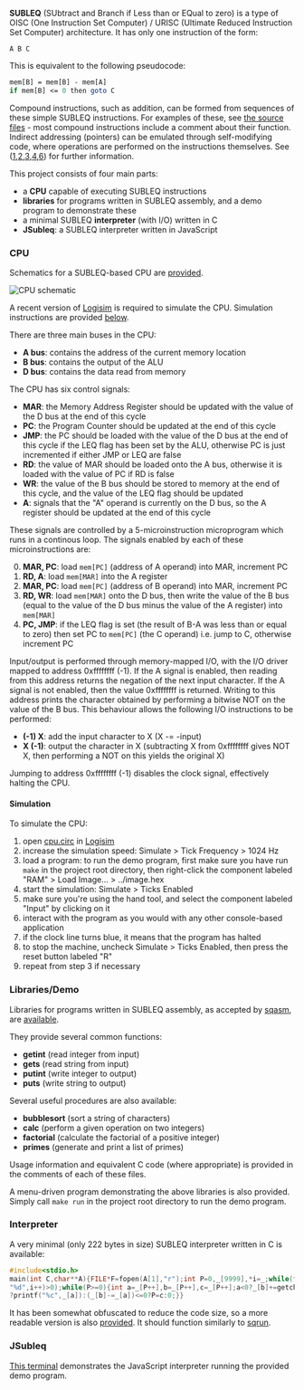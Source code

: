 **SUBLEQ** (SUbtract and Branch if Less than or EQual to zero) is a type of OISC (One Instruction Set Computer) / URISC (Ultimate Reduced Instruction Set Computer) architecture. It has only one instruction of the form:

    A B C

This is equivalent to the following pseudocode:

```perl
mem[B] = mem[B] - mem[A]
if mem[B] <= 0 then goto C
```

Compound instructions, such as addition, can be formed from sequences of these
simple SUBLEQ instructions. For examples of these, see [the source
files][11] - most compound instructions include a comment about their function.
Indirect addressing (pointers) can be emulated through self-modifying code,
where operations are performed on the instructions themselves.
See ([1],[2],[3],[4],[6]) for further information.

This project consists of four main parts:

 - a **CPU** capable of executing SUBLEQ instructions
 - **libraries** for programs written in SUBLEQ assembly, and a demo program to demonstrate these
 - a minimal SUBLEQ **interpreter** (with I/O) written in C
 - **JSubleq**: a SUBLEQ interpreter written in JavaScript

### CPU
Schematics for a SUBLEQ-based CPU are [provided][8].

![CPU schematic](https://raw.githubusercontent.com/davidar/subleq/master/logisim/cpu.png)

A recent version of [Logisim][5] is required to simulate the CPU. Simulation
instructions are provided [below](#simulation).

There are three main buses in the CPU:

 - **A bus**: contains the address of the current memory location
 - **B bus**: contains the output of the ALU
 - **D bus**: contains the data read from memory

The CPU has six control signals:

 - **MAR**: the Memory Address Register should be updated with the value of the D bus at the end of this cycle
 - **PC**:  the Program Counter should be updated at the end of this cycle
 - **JMP**: the PC should be loaded with the value of the D bus at the end of this cycle if the LEQ flag has been set by the ALU, otherwise PC is just incremented if either JMP or LEQ are false
 - **RD**:  the value of MAR should be loaded onto the A bus, otherwise it is loaded with the value of PC if RD is false
 - **WR**:  the value of the B bus should be stored to memory at the end of this cycle, and the value of the LEQ flag should be updated
 - **A**:   signals that the "A" operand is currently on the D bus, so the A register should be updated at the end of this cycle

These signals are controlled by a 5-microinstruction microprogram which runs in
a continous loop. The signals enabled by each of these microinstructions are:

 0. **MAR, PC**: load `mem[PC]` (address of A operand) into MAR, increment PC
 1. **RD, A**:   load `mem[MAR]` into the A register
 2. **MAR, PC**: load `mem[PC]` (address of B operand) into MAR, increment PC
 3. **RD, WR**:  load `mem[MAR]` onto the D bus, then write the value of the B bus (equal to the value of the D bus minus the value of the A register) into `mem[MAR]`
 4. **PC, JMP**: if the LEQ flag is set (the result of B-A was less than or equal to zero) then set PC to `mem[PC]` (the C operand) i.e. jump to C, otherwise increment PC

Input/output is performed through memory-mapped I/O, with the I/O driver mapped
to address 0xffffffff (-1). If the A signal is enabled, then reading from this
address returns the negation of the next input character. If the A signal is
not enabled, then the value 0xffffffff is returned. Writing to this address
prints the character obtained by performing a bitwise NOT on the value of the B
bus. This behaviour allows the following I/O instructions to be performed:

 - **(-1) X**: add the input character to X (X -= -input)
 - **X (-1)**: output the character in X (subtracting X from 0xffffffff gives NOT X, then performing a NOT on this yields the original X)

Jumping to address 0xffffffff (-1) disables the clock signal, effectively
halting the CPU.

#### Simulation
To simulate the CPU:

 1. open [cpu.circ][10] in [Logisim][5]
 2. increase the simulation speed: Simulate > Tick Frequency > 1024 Hz
 3. load a program: to run the demo program, first make sure you have run `make` in the project root directory, then right-click the component labeled "RAM" > Load Image... > ../image.hex
 4. start the simulation: Simulate > Ticks Enabled
 5. make sure you're using the hand tool, and select the component labeled "Input" by clicking on it
 6. interact with the program as you would with any other console-based application
 7. if the clock line turns blue, it means that the program has halted
 8. to stop the machine, uncheck Simulate > Ticks Enabled, then press the reset button labeled "R"
 9. repeat from step 3 if necessary

### Libraries/Demo
Libraries for programs written in SUBLEQ assembly, as accepted by [sqasm][6], are
[available][11].

They provide several common functions:

 - **getint** (read integer from input)
 - **gets** (read string from input)
 - **putint** (write integer to output)
 - **puts** (write string to output)

Several useful procedures are also available:

 - **bubblesort** (sort a string of characters)
 - **calc** (perform a given operation on two integers)
 - **factorial** (calculate the factorial of a positive integer)
 - **primes** (generate and print a list of primes)

Usage information and equivalent C code (where appropriate) is provided in the
comments of each of these files.

A menu-driven program demonstrating the above libraries is also provided.
Simply call `make run` in the project root directory to run the demo program.

### Interpreter
A very minimal (only 222 bytes in size) SUBLEQ interpreter written in C
is available:

```c
#include<stdio.h>
main(int C,char**A){FILE*F=fopen(A[1],"r");int P=0,_[9999],*i=_;while(fscanf(F,
"%d",i++)>0);while(P>=0){int a=_[P++],b=_[P++],c=_[P++];a<0?_[b]+=getchar():b<0
?printf("%c",_[a]):(_[b]-=_[a])<=0?P=c:0;}}
```

It has been somewhat obfuscated to reduce the code size, so a more readable version is also [provided][12]. It should function similarly to [sqrun][6].

### JSubleq

[This terminal][13] demonstrates the JavaScript interpreter running the provided demo program.

 [1]: http://en.wikipedia.org/wiki/Subleq
 [2]: http://esolangs.org/wiki/Subleq
 [3]: http://techtinkering.com/articles/?id=20
 [4]: http://ece.ucsb.edu/~parhami/pubs_folder/parh88-ijeee-ultimate-risc.pdf
 [5]: http://cburch.com/logisim/
 [6]: http://mazonka.com/subleq/
 [8]: https://github.com/davidar/subleq/tree/master/logisim
 [10]: https://github.com/davidar/subleq/blob/master/logisim/cpu.circ
 [11]: https://github.com/davidar/subleq/tree/master/src
 [12]: https://github.com/davidar/subleq/blob/master/src/sq.orig.c
 [13]: https://rawgit.com/davidar/subleq/master/jsubleq/jsubleq.html
